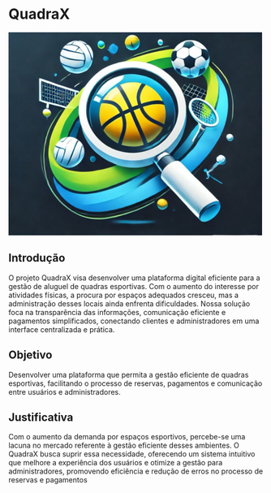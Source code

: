 # QuadraX

<img src="logo_quadrax.jpeg" alt="Logo QuadraX" height="400" width="500">

## Introdução
O projeto QuadraX visa desenvolver uma plataforma digital eficiente para a gestão de aluguel
de quadras esportivas. Com o aumento do interesse por atividades físicas, a procura por
espaços adequados cresceu, mas a administração desses locais ainda enfrenta dificuldades.
Nossa solução foca na transparência das informações, comunicação eficiente e pagamentos
simplificados, conectando clientes e administradores em uma interface centralizada e prática.

## Objetivo
Desenvolver uma plataforma que permita a gestão eficiente de quadras esportivas, facilitando o
processo de reservas, pagamentos e comunicação entre usuários e administradores.

## Justificativa
Com o aumento da demanda por espaços esportivos, percebe-se uma lacuna no mercado
referente à gestão eficiente desses ambientes. O QuadraX busca suprir essa necessidade,
oferecendo um sistema intuitivo que melhore a experiência dos usuários e otimize a gestão
para administradores, promovendo eficiência e redução de erros no processo de reservas e
pagamentos

